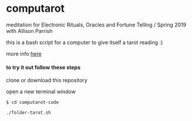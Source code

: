 # computarot

meditation for Electronic Rituals, Oracles and Fortune Telling / Spring 2019 with Allison Parrish

this is a bash script for a computer to give itself a tarot reading :)

more info [here](https://spaghettimeatballsbecomereallyfrightening.online/electronic-rituals/week-4-computarot)

#### to try it out follow these steps

clone or download this repository

open a new terminal window

`$ cd computarot-code`

`./folder-tarot.sh`
